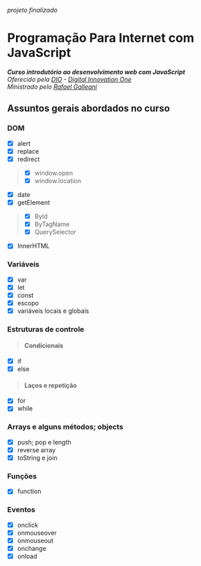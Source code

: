 _projeto finalizado_
# Programação Para Internet com JavaScript
_**Curso introdutório ao desenvolvimento web com JavaScript**_\
_Oferecido pela [DIO](https://digitalinnovation.one/) - [Digital Innovation One](https://github.com/digitalinnovationone)_\
_Ministrado pelo [Rafael Galleani](https://github.com/rafegal)_
## Assuntos gerais abordados no curso
### DOM
- [x] alert
- [x] replace
- [x] redirect
> - [x] window.open
> - [x] window.location
- [x] date
- [x] getElement
> - [x] ById
> - [x] ByTagName
> - [x] QuerySelector
- [x] InnerHTML
### Variáveis
- [x] var
- [x] let
- [x] const
- [x] escopo
- [x] variáveis locais e globais
### Estruturas de controle
> #### Condicionais
- [x] if
- [x] else
> #### Laços e repetição
- [x] for
- [x] while
### Arrays e alguns métodos; objects  
- [x] push; pop e length
- [x] reverse array
- [x] toString e join
### Funções
- [x] function
### Eventos
- [x] onclick
- [x] onmouseover
- [x] onmouseout
- [x] onchange
- [x] onload
